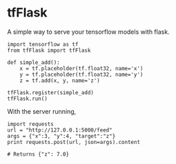 # tfFlask

A simple way to serve your tensorflow models with flask.

```
import tensorflow as tf
from tfFlask import tfFlask

def simple_add():
    x = tf.placeholder(tf.float32, name='x')
    y = tf.placeholder(tf.float32, name='y')
    z = tf.add(x, y, name='z')

tfFlask.register(simple_add)
tfFlask.run()
```

With the server running,

```
import requests
url = "http://127.0.0.1:5000/feed"
args = {"x":3, "y":4, "target":"z"}
print requests.post(url, json=args).content

# Returns {"z": 7.0}
```
